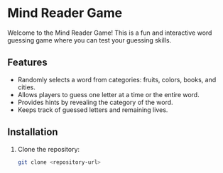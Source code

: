 # Mind Reader Game

Welcome to the Mind Reader Game! This is a fun and interactive word guessing game where you can test your guessing skills.

## Features
- Randomly selects a word from categories: fruits, colors, books, and cities.
- Allows players to guess one letter at a time or the entire word.
- Provides hints by revealing the category of the word.
- Keeps track of guessed letters and remaining lives.

## Installation
1. Clone the repository:
   ```bash
   git clone <repository-url>
